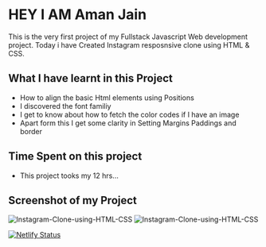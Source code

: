 # HEY I AM Aman Jain

This is the very first project of my Fullstack Javascript Web development project. 
Today i have Created Instagram resposnsive clone using HTML & CSS.

## What I have learnt in this Project
  
- How to align the basic Html elements using Positions
- I discovered the font familiy 
- I get to know about how to fetch the color codes if I have an image 
- Apart form this I get some clarity in Setting Margins Paddings and border 

## Time Spent on this project

- This project tooks my 12 hrs...

## Screenshot of my Project

![Instagram-Clone-using-HTML-CSS](Output1.png.png)
![Instagram-Clone-using-HTML-CSS](Output2.png.png)

[![Netlify Status](https://api.netlify.com/api/v1/badges/2254683c-8af2-4ec8-b6c0-243991bd062d/deploy-status)](https://amanjain-instagram-clone.netlify.app/)

